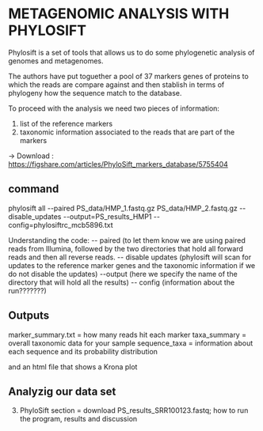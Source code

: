 # METAGENOMIC ANALYSIS WITH PHYLOSIFT

Phylosift is a set of tools that allows us to do some phylogenetic analysis of genomes and metagenomes. 

The authors have put toguether a pool of 37 markers genes of proteins to which the reads are compare against and then stablish in terms of phylogeny how the sequence match to the database.

To proceed with the analysis we need two pieces of information:
  <ol>
  <li> list of the reference markers </li>
  <li> taxonomic information associated to the reads that are part of the markers</li>
  </ol>
 
  -> Download : https://figshare.com/articles/PhyloSift_markers_database/5755404
  
  ## command
  
  phylosift all --paired PS_data/HMP_1.fastq.gz PS_data/HMP_2.fastq.gz --disable_updates --output=PS_results_HMP1 --config=phylosiftrc_mcb5896.txt
  
 Understanding the code:
  -- paired (to let them know we are using paired reads from Illumina, followed by the two directories that hold all forward reads and then all reverse reads.
  -- disable updates (phylosift will scan for updates to the reference marker genes and the taxonomic information if we do not disable the updates)
  --output (here we specify the name of the directory that will hold all the results)
  -- config (information about the run???????)
  
    
 ## Outputs
 
marker_summary.txt = how many reads hit each marker
taxa_summary = overall taxonomic data for your sample
sequence_taxa = information about each sequence and its probability distribution

and an html file that shows a Krona plot

## Analyzig our data set


3.	PhyloSift section = download PS_results_SRR100123.fastq; how to run the program, results and discussion 
